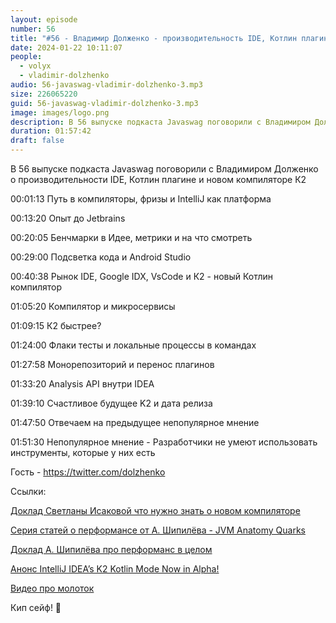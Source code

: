 ```yaml
---
layout: episode
number: 56
title: "#56 - Владимир Долженко - производительность IDE, Котлин плагин и новый компилятор К2"
date: 2024-01-22 10:11:07
people:
  - volyx
  - vladimir-dolzhenko
audio: 56-javaswag-vladimir-dolzhenko-3.mp3
size: 226065220    
guid: 56-javaswag-vladimir-dolzhenko-3.mp3
image: images/logo.png
description: В 56 выпуске подкаста Javaswag поговорили с Владимиром Долженко о производительности IDE, Котлин плагине и новом компиляторе К2
duration: 01:57:42
draft: false
---
```


В 56 выпуске подкаста Javaswag поговорили с Владимиром Долженко о производительности IDE, Котлин плагине и новом компиляторе К2

00:01:13 Путь в компиляторы, фризы и IntelliJ как платформа

00:13:20 Опыт до Jetbrains

00:20:05 Бенчмарки в Идее, метрики и на что смотреть

00:29:00 Подсветка кода и Android Studio

00:40:38 Рынок IDE, Google IDX, VsCode и К2 - новый Котлин компилятор

01:05:20 Компилятор и микросервисы

01:09:15 К2 быстрее?

01:24:00 Флаки тесты и локальные процессы в командах

01:27:58 Монорепозиторий и перенос плагинов

01:33:20 Analysis API внутри IDEA

01:39:10 Счастливое будущее K2 и дата релиза

01:47:50 Отвечаем на предыдущее непопулярное мнение

01:51:30 Непопулярное мнение - Разработчики не умеют использовать инструменты, которые у них есть

Гость - https://twitter.com/dolzhenko

Ссылки:

[Доклад Светланы Исаковой что нужно знать о новом компиляторе](https://www.youtube.com/watch?v=iTdJJq_LyoY)

[Серия статей о перформансе от А. Шипилёва - JVM Anatomy Quarks](https://shipilev.net/jvm/anatomy-quarks/)

[Доклад А. Шипилёва про перформанс в целом](https://www.youtube.com/watch?v=p2b4JHESEOc)

[Анонс IntelliJ IDEA’s K2 Kotlin Mode Now in Alpha!](https://blog.jetbrains.com/idea/2024/01/intellij-idea-2024-1/#intellij-idea's-k2-kotlin-mode-now-in-alpha)

[Видео про молоток](https://www.youtube.com/watch?v=3CJiSOBHuJk)

Кип сейф! 🖖
